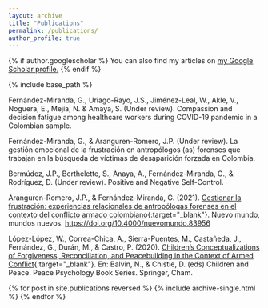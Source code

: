 ```yaml
---
layout: archive
title: "Publications"
permalink: /publications/
author_profile: true
---
```


{% if author.googlescholar %}
  You can also find my articles on <u><a href="{{author.googlescholar}}">my Google Scholar profile</a>.</u>
{% endif %}

{% include base_path %}

Fernández-Miranda, G., Uriago-Rayo, J.S., Jiménez-Leal, W., Akle, V., Noguera, E., Mejía, N. & Amaya, S. (Under review). Compassion and decision fatigue among healthcare workers during COVID-19 pandemic in a Colombian sample.

Fernández-Miranda, G., & Aranguren-Romero, J.P. (Under review). La gestión emocional de la frustración en antropólogos (as) forenses que trabajan en la búsqueda de víctimas de desaparición forzada en Colombia.

Bermúdez, J.P., Berthelette, S., Anaya, A., Fernández-Miranda, G., & Rodríguez, D. (Under review). Positive and Negative Self-Control.

Aranguren-Romero, J.P., & Fernández-Miranda, G. (2021). [Gestionar la frustración: experiencias relacionales de antropólogas forenses en el contexto del conflicto armado colombiano](https://journals.openedition.org/nuevomundo/83956){:target="_blank"}. Nuevo mundo, mundos nuevos. https://doi.org/10.4000/nuevomundo.83956

López-López, W., Correa-Chica, A., Sierra-Puentes, M., Castañeda, J., Fernández, G., Durán, M., & Castro, P. (2020). [Children’s Conceptualizations of Forgiveness, Reconciliation, and Peacebuilding in the Context of Armed Conflict](https://link.springer.com/chapter/10.1007/978-3-030-22176-8_13){:target="_blank"}. En:
Balvin, N., & Chistie, D. (eds) Children and Peace. Peace Psychology Book Series. Springer, Cham.



{% for post in site.publications reversed %}
  {% include archive-single.html %}
{% endfor %}
